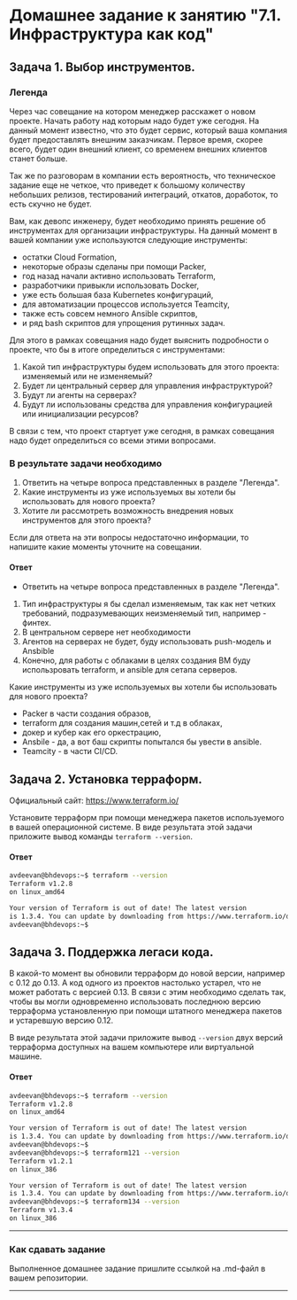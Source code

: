 # Домашнее задание к занятию "7.1. Инфраструктура как код"

## Задача 1. Выбор инструментов. 
 
### Легенда
 
Через час совещание на котором менеджер расскажет о новом проекте. Начать работу над которым надо 
будет уже сегодня. 
На данный момент известно, что это будет сервис, который ваша компания будет предоставлять внешним заказчикам.
Первое время, скорее всего, будет один внешний клиент, со временем внешних клиентов станет больше.

Так же по разговорам в компании есть вероятность, что техническое задание еще не четкое, что приведет к большому
количеству небольших релизов, тестирований интеграций, откатов, доработок, то есть скучно не будет.  
   
Вам, как девопс инженеру, будет необходимо принять решение об инструментах для организации инфраструктуры.
На данный момент в вашей компании уже используются следующие инструменты: 
- остатки Сloud Formation, 
- некоторые образы сделаны при помощи Packer,
- год назад начали активно использовать Terraform, 
- разработчики привыкли использовать Docker, 
- уже есть большая база Kubernetes конфигураций, 
- для автоматизации процессов используется Teamcity, 
- также есть совсем немного Ansible скриптов, 
- и ряд bash скриптов для упрощения рутинных задач.  

Для этого в рамках совещания надо будет выяснить подробности о проекте, что бы в итоге определиться с инструментами:

1. Какой тип инфраструктуры будем использовать для этого проекта: изменяемый или не изменяемый?
2. Будет ли центральный сервер для управления инфраструктурой?
3. Будут ли агенты на серверах?
4. Будут ли использованы средства для управления конфигурацией или инициализации ресурсов? 
 
В связи с тем, что проект стартует уже сегодня, в рамках совещания надо будет определиться со всеми этими вопросами.

### В результате задачи необходимо

1. Ответить на четыре вопроса представленных в разделе "Легенда". 
2. Какие инструменты из уже используемых вы хотели бы использовать для нового проекта? 
3. Хотите ли рассмотреть возможность внедрения новых инструментов для этого проекта? 

Если для ответа на эти вопросы недостаточно информации, то напишите какие моменты уточните на совещании.

#### Ответ
- Ответить на четыре вопроса представленных в разделе "Легенда". 
1. Тип инфраструктуры я бы сделал изменяемым, так как нет четких требований, подразумевающих неизменяемый тип, например - финтех.
2. В центральном сервере нет необходимости
3. Агентов на серверах не будет, буду использовать push-модель и Ansbible
4. Конечно, для работы с облаками в целях создания ВМ буду использровать terraform, и ansible для сетапа серверов.

Какие инструменты из уже используемых вы хотели бы использовать для нового проекта? 
- Packer в части создания образов,
- terraform для создания машин,сетей и т.д в облаках,
- докер и кубер как его оркестрацию,
- Ansbile - да, а вот баш скрипты попытался бы увести в ansible.
- Teamcity - в части CI/CD.

## Задача 2. Установка терраформ. 

Официальный сайт: https://www.terraform.io/

Установите терраформ при помощи менеджера пакетов используемого в вашей операционной системе.
В виде результата этой задачи приложите вывод команды `terraform --version`.

#### Ответ
```bash
avdeevan@bhdevops:~$ terraform --version
Terraform v1.2.8
on linux_amd64

Your version of Terraform is out of date! The latest version
is 1.3.4. You can update by downloading from https://www.terraform.io/downloads.html
avdeevan@bhdevops:~$
```

## Задача 3. Поддержка легаси кода. 

В какой-то момент вы обновили терраформ до новой версии, например с 0.12 до 0.13. 
А код одного из проектов настолько устарел, что не может работать с версией 0.13. 
В связи с этим необходимо сделать так, чтобы вы могли одновременно использовать последнюю версию терраформа установленную при помощи
штатного менеджера пакетов и устаревшую версию 0.12. 

В виде результата этой задачи приложите вывод `--version` двух версий терраформа доступных на вашем компьютере 
или виртуальной машине.

#### Ответ
```bash
avdeevan@bhdevops:~$ terraform --version
Terraform v1.2.8
on linux_amd64

Your version of Terraform is out of date! The latest version
is 1.3.4. You can update by downloading from https://www.terraform.io/downloads.html
avdeevan@bhdevops:~$
avdeevan@bhdevops:~$ terraform121 --version
Terraform v1.2.1
on linux_386

Your version of Terraform is out of date! The latest version
is 1.3.4. You can update by downloading from https://www.terraform.io/downloads.html
avdeevan@bhdevops:~$ terraform134 --version
Terraform v1.3.4
on linux_386
```
---

### Как cдавать задание

Выполненное домашнее задание пришлите ссылкой на .md-файл в вашем репозитории.

---
